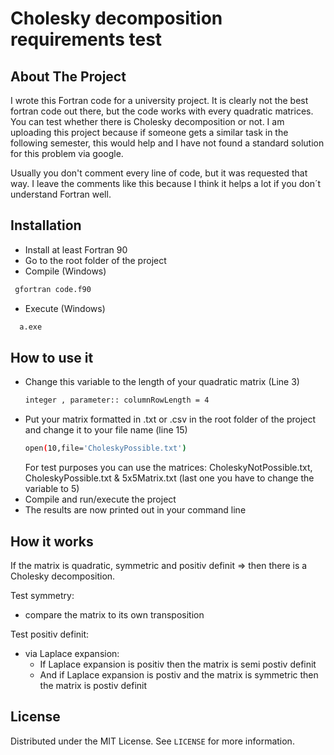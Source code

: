 # Cholesky decomposition requirements test

<!-- ABOUT THE PROJECT -->

## About The Project
I wrote this Fortran code for a university project. It is clearly not the best fortran code out there, 
but the code works with every quadratic matrices. You can test whether there is Cholesky decomposition or not.
I am uploading this project because if someone gets a similar task in the following semester, this would help and I have not found a standard solution for this problem via google.


Usually you don't comment every line of code, but it was requested that way. I leave the comments like this because
 I think it helps a lot if you don´t understand Fortran well.




## Installation
 - Install at least Fortran 90
 - Go to the root folder of the project  
 - Compile (Windows)
  ```sh   
   gfortran code.f90
  ```
 - Execute (Windows)
 ```sh   
   a.exe
  ```

## How to use it

 * Change this variable to the length of your quadratic matrix (Line 3)
   ```sh  
   integer , parameter:: columnRowLength = 4
     ```
 * Put your matrix formatted in .txt or .csv in the root folder of the project and change it to your file name (line 15)
   ```sh  
   open(10,file='CholeskyPossible.txt')
    ```
   For test purposes you can use the matrices: CholeskyNotPossible.txt, CholeskyPossible.txt & 5x5Matrix.txt (last one you have to change the variable to 5) 
 * Compile and run/execute the project
 * The results are now printed out in your command line
## How it works
If the matrix is quadratic, symmetric and positiv definit => then there is a Cholesky decomposition.

Test symmetry: 
 - compare the matrix to its own transposition

Test positiv definit:
 * via Laplace expansion: 
   * If Laplace expansion is positiv then the matrix is semi postiv definit
   * And if Laplace expansion is postiv and the matrix is symmetric then the matrix is postiv definit
 

<!-- LICENSE -->

## License

Distributed under the MIT License. See `LICENSE` for more information.
